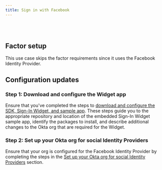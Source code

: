 ```yaml
---
title: Sign in with Facebook
---
```


<div class="oie-embedded-sdk">

<ApiLifecycle access="ie" /><br>
<ApiLifecycle access="Limited GA" /><br>

 

## Factor setup

This use case skips the factor requirements since it uses the Facebook Identity Provider.

## Configuration updates

### Step 1:  Download and configure the Widget app

Ensure that you've completed the steps to [download and configure the SDK, Sign-In Widget, and sample app](/docs/guides/oie-embedded-common-download-setup-app/aspnet/main/). These steps guide you to the appropriate repository and location of the embedded Sign-In Widget sample app, identify the packages to install, and describe additional changes to the Okta org that are required for the Widget.

### Step 2: Set up your Okta org for social Identity Providers

Ensure that your org is configured for the Facebook Identity Provider by completing the steps in the [Set up your Okta org for social Identity Providers](/docs/guides/oie-embedded-common-org-setup/aspnet/main/#set-up-your-okta-org-for-social-identity-providers) section.

<StackSnippet snippet="summaryofsteps" noSelector />

<StackSnippet snippet="integrationsteps" noSelector />

</div>
